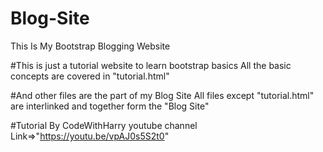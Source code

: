 # Blog-Site
This Is My Bootstrap Blogging Website

#This is just a tutorial website to learn bootstrap basics
All the basic concepts are covered in "tutorial.html"

#And other files are the part of my Blog Site 
All files except "tutorial.html" are interlinked and together form the "Blog Site"

#Tutorial By CodeWithHarry youtube channel
Link=>"https://youtu.be/vpAJ0s5S2t0"
